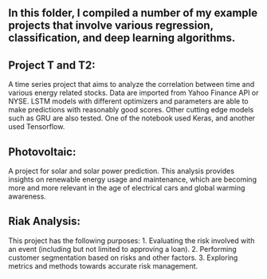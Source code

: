 ## In this folder, I compiled a number of my example projects that involve various regression, classification, and deep learning algorithms.


##  Project T and T2: 
A time series project that aims to analyze the correlation between time and various energy related stocks. Data are imported from Yahoo Finance API or NYSE. LSTM models with different optimizers and parameters are able to make predictions with reasonably good scores. Other cutting edge models such as GRU are also tested. One of the notebook used Keras, and another used Tensorflow.
##   Photovoltaic:
A project for solar and solar power prediction. This analysis provides insights on renewable energy usage and maintenance, which are becoming more and more relevant in the age of electrical cars and global warming awareness.
##   Riak Analysis:
This project has the following purposes: 1. Evaluating the risk involved with an event (including but not limited to approving a loan). 2. Performing customer segmentation based on risks and other factors. 3. Exploring metrics and methods towards accurate risk management.
